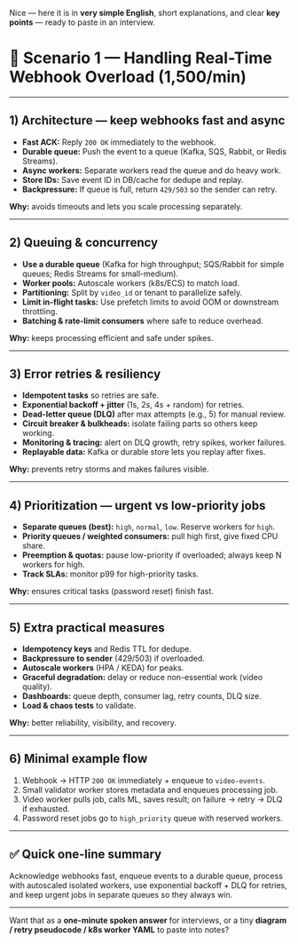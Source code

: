 Nice — here it is in **very simple English**, short explanations, and clear **key points** — ready to paste in an interview.

# 🚧 Scenario 1 — Handling Real-Time Webhook Overload (1,500/min)

---

## 1) Architecture — keep webhooks fast and async

* **Fast ACK:** Reply `200 OK` immediately to the webhook.
* **Durable queue:** Push the event to a queue (Kafka, SQS, Rabbit, or Redis Streams).
* **Async workers:** Separate workers read the queue and do heavy work.
* **Store IDs:** Save event ID in DB/cache for dedupe and replay.
* **Backpressure:** If queue is full, return `429/503` so the sender can retry.

**Why:** avoids timeouts and lets you scale processing separately.

---

## 2) Queuing & concurrency

* **Use a durable queue** (Kafka for high throughput; SQS/Rabbit for simple queues; Redis Streams for small-medium).
* **Worker pools:** Autoscale workers (k8s/ECS) to match load.
* **Partitioning:** Split by `video_id` or tenant to parallelize safely.
* **Limit in-flight tasks:** Use prefetch limits to avoid OOM or downstream throttling.
* **Batching & rate-limit consumers** where safe to reduce overhead.

**Why:** keeps processing efficient and safe under spikes.

---

## 3) Error retries & resiliency

* **Idempotent tasks** so retries are safe.
* **Exponential backoff + jitter** (1s, 2s, 4s + random) for retries.
* **Dead-letter queue (DLQ)** after max attempts (e.g., 5) for manual review.
* **Circuit breaker & bulkheads:** isolate failing parts so others keep working.
* **Monitoring & tracing:** alert on DLQ growth, retry spikes, worker failures.
* **Replayable data:** Kafka or durable store lets you replay after fixes.

**Why:** prevents retry storms and makes failures visible.

---

## 4) Prioritization — urgent vs low-priority jobs

* **Separate queues (best):** `high`, `normal`, `low`. Reserve workers for `high`.
* **Priority queues / weighted consumers:** pull high first, give fixed CPU share.
* **Preemption & quotas:** pause low-priority if overloaded; always keep N workers for high.
* **Track SLAs:** monitor p99 for high-priority tasks.

**Why:** ensures critical tasks (password reset) finish fast.

---

## 5) Extra practical measures

* **Idempotency keys** and Redis TTL for dedupe.
* **Backpressure to sender** (429/503) if overloaded.
* **Autoscale workers** (HPA / KEDA) for peaks.
* **Graceful degradation:** delay or reduce non-essential work (video quality).
* **Dashboards:** queue depth, consumer lag, retry counts, DLQ size.
* **Load & chaos tests** to validate.

**Why:** better reliability, visibility, and recovery.

---

## 6) Minimal example flow

1. Webhook → HTTP `200 OK` immediately + enqueue to `video-events`.
2. Small validator worker stores metadata and enqueues processing job.
3. Video worker pulls job, calls ML, saves result; on failure → retry → DLQ if exhausted.
4. Password reset jobs go to `high_priority` queue with reserved workers.

---

## ✅ Quick one-line summary

Acknowledge webhooks fast, enqueue events to a durable queue, process with autoscaled isolated workers, use exponential backoff + DLQ for retries, and keep urgent jobs in separate queues so they always win.

---

Want that as a **one-minute spoken answer** for interviews, or a tiny **diagram / retry pseudocode / k8s worker YAML** to paste into notes?
